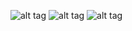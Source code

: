 ![alt tag](https://cloud.githubusercontent.com/assets/7526887/19176213/d22a5a86-8c67-11e6-8c8e-2fc348730f87.JPG)
![alt tag](https://cloud.githubusercontent.com/assets/7526887/19176215/d2629eb4-8c67-11e6-835c-6659365f8244.JPG)
![alt tag](https://cloud.githubusercontent.com/assets/7526887/19176214/d2387d5a-8c67-11e6-870a-8064f39134f9.JPG)
